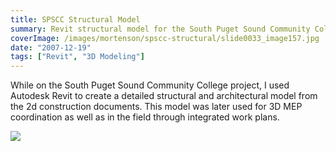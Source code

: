 ```yaml
---
title: SPSCC Structural Model
summary: Revit structural model for the South Puget Sound Community College project
coverImage: /images/mortenson/spscc-structural/slide0033_image157.jpg
date: "2007-12-19"
tags: ["Revit", "3D Modeling"]
---
```


While on the South Puget Sound Community College project, I used Autodesk Revit to create a detailed structural and architectural model from the 2d construction documents. This model was later used for 3D MEP coordination as well as in the field through integrated work plans.

![](/images/mortenson/spscc-structural/slide0033_image159.jpg)
